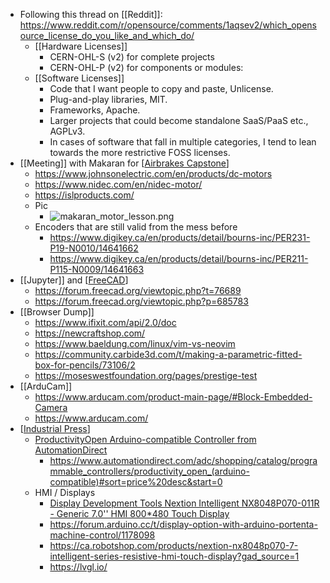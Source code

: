 - Following this thread on [[Reddit]]: https://www.reddit.com/r/opensource/comments/1aqsev2/which_opensource_license_do_you_like_and_which_do/
	- [[Hardware Licenses]]
		- CERN-OHL-S (v2) for complete projects
		- CERN-OHL-P (v2) for components or modules:
	- [[Software Licenses]]
		- Code that I want people to copy and paste, Unlicense.
		- Plug-and-play libraries, MIT.
		- Frameworks, Apache.
		- Larger projects that could become standalone SaaS/PaaS etc., AGPLv3.
		- In cases of software that fall in multiple categories, I tend to lean towards the more restrictive FOSS licenses.
- [[Meeting]] with Makaran for [[Airbrakes Capstone]]
	- https://www.johnsonelectric.com/en/products/dc-motors
	- https://www.nidec.com/en/nidec-motor/
	- https://islproducts.com/
	- Pic
		- ![makaran_motor_lesson.png](../assets/makaran_motor_lesson_1708039160563_0.png)
	- Encoders that are still valid from the mess before
		- https://www.digikey.ca/en/products/detail/bourns-inc/PER231-P19-N0010/14641662
		- https://www.digikey.ca/en/products/detail/bourns-inc/PER211-P115-N0009/14641663
- [[Jupyter]] and [[FreeCAD]]
	- https://forum.freecad.org/viewtopic.php?t=76689
	- https://forum.freecad.org/viewtopic.php?p=685783
- [[Browser Dump]]
	- https://www.ifixit.com/api/2.0/doc
	- https://newcraftshop.com/
	- https://www.baeldung.com/linux/vim-vs-neovim
	- https://community.carbide3d.com/t/making-a-parametric-fitted-box-for-pencils/73106/2
	- https://moseswestfoundation.org/pages/prestige-test
- [[ArduCam]]
	- https://www.arducam.com/product-main-page/#Block-Embedded-Camera
	- https://www.arducam.com/
- [[Industrial Press]]
	- [ProductivityOpen Arduino-compatible Controller from AutomationDirect](https://www.automationworld.com/products/control/product/21113968/automation-direct-automation-direct-controller)
		- https://www.automationdirect.com/adc/shopping/catalog/programmable_controllers/productivity_open_(arduino-compatible)#sort=price%20desc&start=0
	- HMI / Displays
		- [Display Development Tools Nextion Intelligent NX8048P070-011R - Generic 7.0'' HMI 800*480 Touch Display](https://www.mouser.ca/ProductDetail/Seeed-Studio/104990606?qs=wnTfsH77Xs5RtbVXSXYFnQ%3D%3D)
		- https://forum.arduino.cc/t/display-option-with-arduino-portenta-machine-control/1178098
		- https://ca.robotshop.com/products/nextion-nx8048p070-7-intelligent-series-resistive-hmi-touch-display?gad_source=1
		- https://lvgl.io/

[//begin]: # "Autogenerated link references for markdown compatibility"
[Airbrakes Capstone]: <../pages-ls/Airbrakes Capstone> "Airbrakes Capstone"
[FreeCAD]: ../pages-ls/FreeCAD "Designing Good Models"
[Industrial Press]: <../pages-ls/Industrial Press> "Industrial Press"
[//end]: # "Autogenerated link references"